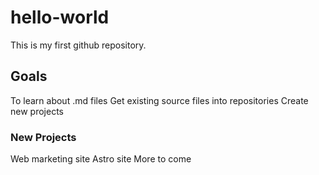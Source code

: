 # hello-world
This is my first github repository.

## Goals
To learn about .md files
Get existing source files into repositories
Create new projects

### New Projects
Web marketing site
Astro site
More to come

